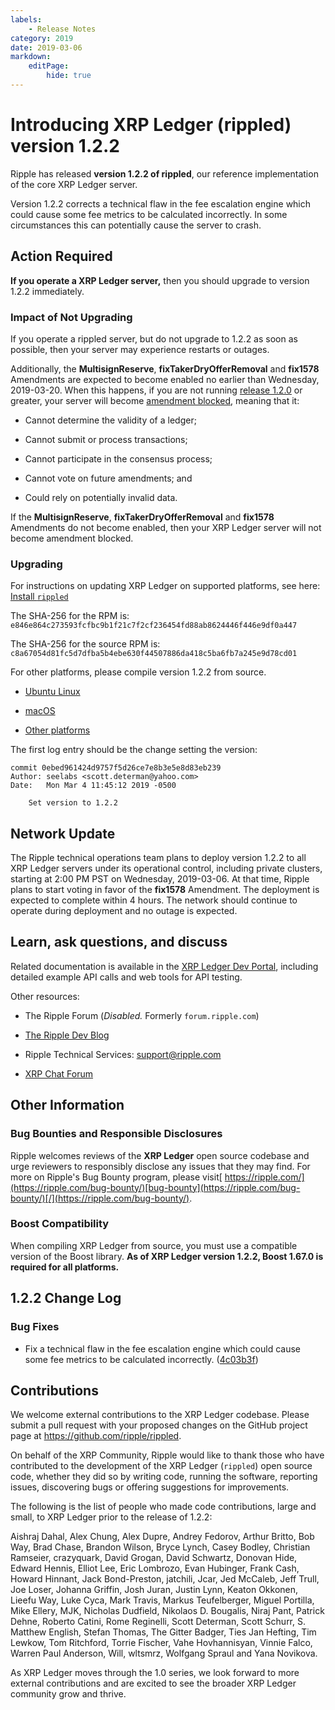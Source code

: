 ```yaml
---
labels:
    - Release Notes
category: 2019
date: 2019-03-06
markdown:
    editPage:
        hide: true
---
```

# Introducing XRP Ledger (rippled) version 1.2.2

Ripple has released **version 1.2.2 of rippled**, our reference implementation of the core XRP Ledger server.

Version 1.2.2 corrects a technical flaw in the fee escalation engine which could cause some fee metrics to be calculated incorrectly. In some circumstances this can potentially cause the server to crash.

<!-- BREAK -->

## Action Required

**If you operate a XRP Ledger server,** then you should upgrade to version 1.2.2 immediately.

### Impact of Not Upgrading

If you operate a rippled server, but do not upgrade to 1.2.2 as soon as possible, then your server may experience restarts or outages.

Additionally, the **MultisignReserve**, **fixTakerDryOfferRemoval** and **fix1578** Amendments are expected to become enabled no earlier than Wednesday, 2019-03-20. When this happens, if you are not running [release 1.2.0](https://developers.ripple.com/blog/2019/rippled-1.2.0.html) or greater, your server will become [amendment blocked](https://developers.ripple.com/amendments.html#amendment-blocked), meaning that it:

* Cannot determine the validity of a ledger;

* Cannot submit or process transactions;

* Cannot participate in the consensus process;

* Cannot vote on future amendments; and

* Could rely on potentially invalid data.

If the **MultisignReserve**, **fixTakerDryOfferRemoval** and **fix1578** Amendments do not become enabled, then your XRP Ledger server will not become amendment blocked.

### Upgrading

For instructions on updating XRP Ledger on supported platforms, see here: [Install `rippled`](https://developers.ripple.com/install-rippled.html)

The SHA-256 for the RPM is: `e846e864c273593fcfbc9b1f21c7f2cf236454fd88ab8624446f446e9df0a447`

The SHA-256 for the source RPM is: `c8a67054d81fc5d7dfba5b4ebe630f44507886da418c5ba6fb7a245e9d78cd01`

For other platforms, please compile version 1.2.2 from source.

* [Ubuntu Linux](https://developers.ripple.com/build-run-rippled-ubuntu.html)

* [macOS](https://developers.ripple.com/build-run-rippled-macos.html)

* [Other platforms](https://github.com/ripple/rippled/tree/master/Builds)

The first log entry should be the change setting the version:

    commit 0ebed961424d9757f5d26ce7e8b3e5e8d83eb239
    Author: seelabs <scott.determan@yahoo.com>
    Date:   Mon Mar 4 11:45:12 2019 -0500

        Set version to 1.2.2

## Network Update

The Ripple technical operations team plans to deploy version 1.2.2 to all XRP Ledger servers under its operational control, including private clusters, starting at 2:00 PM PST on Wednesday, 2019-03-06. At that time, Ripple plans to start voting in favor of the **fix1578** Amendment. The deployment is expected to complete within 4 hours. The network should continue to operate during deployment and no outage is expected.

## Learn, ask questions, and discuss

Related documentation is available in the [XRP Ledger Dev Portal](https://developers.ripple.com/), including detailed example API calls and web tools for API testing.

Other resources:

* The Ripple Forum (_Disabled._ Formerly `forum.ripple.com`)

* [The Ripple Dev Blog](https://developers.ripple.com/blog/)

* Ripple Technical Services: <support@ripple.com>

* [XRP Chat Forum](http://www.xrpchat.com/)

## Other Information

### Bug Bounties and Responsible Disclosures

Ripple welcomes reviews of the **XRP Ledger** open source codebase and urge reviewers to responsibly disclose any issues that they may find. For more on Ripple's Bug Bounty program, please visit[ https://ripple.com/](https://ripple.com/bug-bounty/)[bug-bounty](https://ripple.com/bug-bounty/)[/](https://ripple.com/bug-bounty/).

### Boost Compatibility

When compiling XRP Ledger from source, you must use a compatible version of the Boost library. **As of XRP Ledger version 1.2.2, Boost 1.67.0 is required for all platforms.**

## 1.2.2 Change Log

### Bug Fixes

* Fix a technical flaw in the fee escalation engine which could cause some fee metrics to be calculated incorrectly. ([4c03b3f](https://github.com/ripple/rippled/commit/4c06b3f86fdca59cc1fb14d0730c6de14662bcff))

## Contributions

We welcome external contributions to the XRP Ledger codebase. Please submit a pull request with your proposed changes on the GitHub project page at <https://github.com/ripple/rippled>.

On behalf of the XRP Community, Ripple would like to thank those who have contributed to the development of the XRP Ledger (`rippled`) open source code, whether they did so by writing code, running the software, reporting issues, discovering bugs or offering suggestions for improvements.

The following is the list of people who made code contributions, large and small, to XRP Ledger prior to the release of 1.2.2:

Aishraj Dahal, Alex Chung, Alex Dupre, Andrey Fedorov, Arthur Britto, Bob Way, Brad Chase, Brandon Wilson, Bryce Lynch, Casey Bodley, Christian Ramseier, crazyquark, David Grogan, David Schwartz, Donovan Hide, Edward Hennis, Elliot Lee, Eric Lombrozo, Evan Hubinger, Frank Cash, Howard Hinnant, Jack Bond-Preston, jatchili, Jcar, Jed McCaleb, Jeff Trull, Joe Loser, Johanna Griffin, Josh Juran, Justin Lynn, Keaton Okkonen, Lieefu Way, Luke Cyca, Mark Travis, Markus Teufelberger, Miguel Portilla, Mike Ellery, MJK, Nicholas Dudfield, Nikolaos D. Bougalis, Niraj Pant, Patrick Dehne, Roberto Catini, Rome Reginelli, Scott Determan, Scott Schurr, S. Matthew English, Stefan Thomas, The Gitter Badger, Ties Jan Hefting, Tim Lewkow, Tom Ritchford, Torrie Fischer, Vahe Hovhannisyan, Vinnie Falco, Warren Paul Anderson, Will, wltsmrz, Wolfgang Spraul and Yana Novikova.

As XRP Ledger moves through the 1.0 series, we look forward to more external contributions and are excited to see the broader XRP Ledger community grow and thrive.
